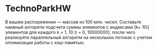 # TechnoParkHW
В вашем распоряжении — массив из 100 млн. чисел. Составьте наивный алгоритм подсчета суммы элементов с индексами [k+ 10i] элементов для каждого k = 1, 10 (i = 0, 10000000), после чего реализуйте параллельный алгоритм на нескольких потоках с учетом оптимизации работы с кэш-памятью.

